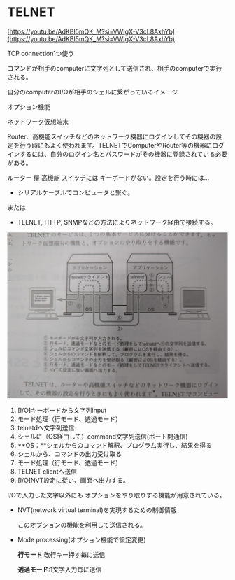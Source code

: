 # TELNET

[https://youtu.be/AdKBl5mQK_M?si=VWIgX-V3cL8AxhYb](https://youtu.be/AdKBl5mQK_M?si=VWIgX-V3cL8AxhYb)

TCP connection1つ使う

コマンドが相手のcomputerに文字列として送信され、相手のcomputerで実行される。

自分のcomputerのI/Oが相手のシェルに繋がっているイメージ

オプション機能

ネットワーク仮想端末

Router、高機能スイッチなどのネットワーク機器にログインしてその機器の設定を行う時にもよく使われます。TELNETでComputerやRouter等の機器にログインするには、自分のログイン名とパスワードがその機器に登録されている必要がある。

ルーター 屋 高機能 スイッチには キーボードがない。設定を行う時には…

- シリアルケーブルでコンピュータと繋ぐ。

または

- TELNET, HTTP, SNMPなどの方法によりネットワーク経由で接続する。

![image-1697012693713.jpg7183418476363577755.jpg](TELNET%20a89abf70df8246378b4fd8e0d4dd8067/image-1697012693713.jpg7183418476363577755.jpg)

1. [I/O]キーボードから文字列input
2. モード処理（行モード、透過モード）
3. telnetdへ文字列送信
4. シェルに（OS経由して）command文字列送信(ポート間通信)
5. **OS：**シェルからのコマンド解釈、プログラ厶実行し、結果を得る
6. シェルから、コマンドの出力受け取る
7. モード処理（行モード、透過モード）
8. TELNET clientへ送信
9. [I/O]NVT設定に従い、画面へ出力する。

I/Oで入力した文字以外にも オプションをやり取りする機能が用意されている。

- NVT(network virtual terminal)を実現するための制御情報
    
    このオプションの機能を利用して送信される。
    
- Mode processing(オプション機能で設定変更)
    
    **行モード**:改行キー押す毎に送信
    
    **透過モード**:1文字入力毎に送信
